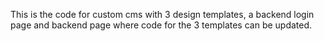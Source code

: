 This is the code for custom cms with 3 design templates, a backend login page and backend page where code for the 3 templates can be updated. 